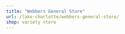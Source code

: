 ```yaml
---
title: "Webbers General Store"
url: /lake-charlotte/webbers-general-store/
shop: variety store
---
```

